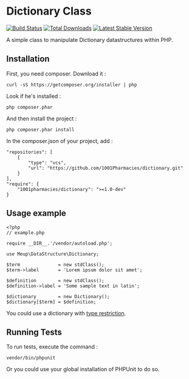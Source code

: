 Dictionary Class
================

[![Build Status](https://secure.travis-ci.org/1001Pharmacies/dictionary.svg?branch=master)](http://travis-ci.org/1001Pharmacies/dictionary) [![Total Downloads](https://poser.pugx.org/1001Pharmacies/dictionary/downloads.png)](https://packagist.org/packages/1001Pharmacies/dictionary) [![Latest Stable Version](https://poser.pugx.org/1001Pharmacies/dictionary/v/stable.png)](https://packagist.org/packages/1001Pharmacies/dictionary)


A simple class to manipulate Dictionary datastructures within PHP.

Installation
------------

First, you need composer. Download it :

    curl -sS https://getcomposer.org/installer | php

Look if he's installed :

    php composer.phar

And then install the project :

    php composer.phar install

In the composer.json of your project, add :

    "repositories": [
        {
            "type": "vcs",
            "url": "https://github.com/1001Pharmacies/dictionary.git"
        }
    ],
    "require": {
        "1001pharmacies/dictionary": ">=1.0-dev"
    }

Usage example
------------- 

    <?php 
    // example.php

    require __DIR__.'/vendor/autoload.php';

    use Meup\DataStructure\Dictionary;

    $term              = new stdClass();
    $term->label       = 'Lorem ipsum dolor sit amet';

    $definition        = new stdClass();
    $definition->label = 'Some sample text in latin';

    $dictionary        = new Dictionary();
    $dictionary[$term] = $definition;

You could use a dictionary with [type restriction](doc/types.md).

Running Tests
-------------

To run tests, execute the command :

    vendor/bin/phpunit

Or you could use your global installation of PHPUnit to do so.
